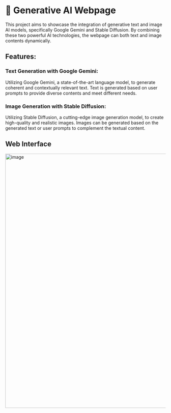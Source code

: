 # 🤖 Generative AI Webpage
This project aims to showcase the integration of generative text and image AI models, specifically Google Gemini and Stable Diffusion. By combining these two powerful AI technologies, the webpage can both text and image contents dynamically.

## Features:
### Text Generation with Google Gemini:
Utilizing Google Gemini, a state-of-the-art language model, to generate coherent and contextually relevant text. Text is generated based on user prompts to provide diverse contents and meet different needs.
### Image Generation with Stable Diffusion:
Utilizing Stable Diffusion, a cutting-edge image generation model, to create high-quality and realistic images. Images can be generated based on the generated text or user prompts to complement the textual content.

## Web Interface
<img width="800" alt="image" src="https://github.com/Emeryanis/generative-AI-webpage/blob/main/webpage.png">
